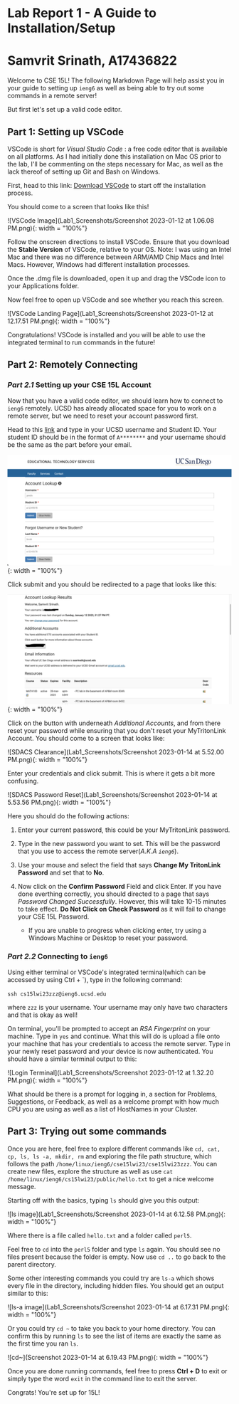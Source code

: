 # **Lab Report 1 - A Guide to Installation/Setup**
# **Samvrit Srinath, A17436822**

Welcome to CSE 15L! The following Markdown Page will help assist you in your guide to setting up `ieng6` as well as being able to try out some commands in a remote server!

But first let's set up a valid code editor.

## **Part 1**: Setting up VSCode

VSCode is short for *Visual Studio Code* : a free code editor that is available on all platforms. As I had initially done this installation on Mac OS prior to the lab, I'll be commenting on the steps necessary for Mac, as well as the lack thereof of setting up Git and Bash on Windows. 

First, head to this link: [Download VSCode](https://code.visualstudio.com/) to start off the installation process. 

You should come to a screen that looks like this!

![VSCode Image](Lab1_Screenshots/Screenshot 2023-01-12 at 1.06.08 PM.png){: width = "100%"}

Follow the onscreen directions to install VSCode. Ensure that you download the **Stable Version** of VSCode, relative to your OS. Note: I was using an Intel Mac and there was no difference between ARM/AMD Chip Macs and Intel Macs. However, Windows had different installation processes. 

Once the .dmg file is downloaded, open it up and drag the VSCode icon to your Applications folder.


Now feel free to open up VSCode and see whether you reach this screen.

![VSCode Landing Page](Lab1_Screenshots/Screenshot 2023-01-12 at 12.17.51 PM.png){: width = "100%"}

Congratulations! VSCode is installed and you will be able to use the integrated terminal to run commands in the future!

## **Part 2**: Remotely Connecting

### *Part 2.1* Setting up your CSE 15L Account

Now that you have a valid code editor, we should learn how to connect to `ieng6` remotely. UCSD has already allocated space for you to work on a remote server, but we need to reset your account password first. 

Head to this [link](https://sdacs.ucsd.edu/~icc/index.php) and type in your UCSD username and Student ID. Your student ID should be in the format of `A********` and your username should be the same as the part before your email. 

![SDACS Login](Lab1_Screenshots/212183979-ffeae9f7-7dfa-47da-b92b-680266fecdf3.png){: width = "100%"}

Click submit and you should be redirected to a page that looks like this: 

![SDACS Accounts](Lab1_Screenshots/212185324-63442884-8f4e-4ca0-976e-12d5c32d7bef.png){: width = "100%"}

Click on the button with underneath *Additional Accounts*, and from there reset your password while ensuring that you don't reset your MyTritonLink Account. 
You should come to a screen that looks like: 

![SDACS Clearance](Lab1_Screenshots/Screenshot 2023-01-14 at 5.52.00 PM.png){: width = "100%"}

Enter your credentials and click submit. This is where it gets a bit more confusing. 

![SDACS Password Reset](Lab1_Screenshots/Screenshot 2023-01-14 at 5.53.56 PM.png){: width = "100%"}

Here you should do the following actions:
1. Enter your current password, this could be your MyTritonLink password.
2. Type in the new password you want to set. This will be the password that you use to access the remote server(*A.K.A `ieng6`*). 
3. Use your mouse and select the field that says **Change My TritonLink Password** and set that to **No**.
4. Now click on the **Confirm Password** Field and click Enter. If you have done everthing correctly, you should directed to a page that says *Password Changed Successfully*. However, this will take 10-15 minutes to take effect.
**Do Not Click on Check Password** as it will fail to change your CSE 15L Password. 

    - If you are unable to progress when clicking enter, try using a Windows Machine or Desktop to reset your password. 

### *Part 2.2* Connecting to `ieng6`
Using either terminal or VSCode's integrated terminal(which can be accessed by using Ctrl + \`), type in the following command:

`ssh cs15lwi23zzz@ieng6.ucsd.edu`

where `zzz` is your username. Your username may only have two characters and that is okay as well! 

On terminal, you'll be prompted to accept an *RSA Fingerprint* on your machine. Type in `yes` and continue. What this will do is upload a file onto your machine that has your credentials to access the remote server. Type in your newly reset password and your device is now authenticated. You should have  a similar terminal output to this: 

![Login Terminal](Lab1_Screenshots/Screenshot 2023-01-12 at 1.32.20 PM.png){: width = "100%"}

 What should be there is a prompt for logging in, a section for Problems, Suggestions, or Feedback, as well as a welcome prompt with how much CPU you are using  as well as a list of HostNames in your Cluster. 


## **Part 3**: Trying out some commands
 Once you are here, feel free to explore different commands like `cd, cat, cp, ls, ls -a, mkdir, rm` and exploring the file path structure, which follows the path `/home/linux/ieng6/cse15lwi23/cse15lwi23zzz`. You can create new files, explore the structure as well as use `cat /home/linux/ieng6/cs15lwi23/public/hello.txt` to get a nice welcome message. 

 Starting off with the basics, typing `ls` should give you this output: 
 
![ls image](Lab1_Screenshots/Screenshot 2023-01-14 at 6.12.58 PM.png){: width = "100%"}

 Where there is a file called `hello.txt` and a folder called `perl5`.

 Feel free to `cd` into the `perl5` folder and type `ls` again. You should see no files present because the folder is empty. 
 Now use `cd ..` to go back to the parent directory. 

 Some other interesting commands you could try are `ls-a` which shows every file in the directory, including hidden files. 
 You should get an output similar to this:
 
![ls-a image](Lab1_Screenshots/Screenshot 2023-01-14 at 6.17.31 PM.png){: width = "100%"}

 Or you could try `cd ~` to take you back to your home directory.
 You can confirm this by running `ls` to see the list of items are exactly the same as the first time you ran `ls`.
 
![cd~](Screenshot 2023-01-14 at 6.19.43 PM.png){: width = "100%"}

 Once you are done running commands, feel free to press **Ctrl + D** to exit or simply type the word `exit` in the command line to exit the server. 

 Congrats! You're set up for 15L!

